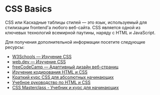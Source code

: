 # CSS Basics

CSS или Каскадные таблицы стилей — это язык, используемый для стилизации frontend'а любого веб-сайта. CSS является одной из ключевых технологий всемирной паутины, наряду с HTML и JavaScript.

Для получения дополнительной информации посетите следующие ресурсы:

- [W3Schools — Изучение CSS](https://www.w3schools.com/css/)
- [web.dev — Изучение CSS](https://web.dev/learn/css/)
- [freeCodeCamp — Адаптивный дизайн веб-страниц](https://www.freecodecamp.org/learn/responsive-web-design/)
- [Изучение кодирования HTML и CSS](https://learn.shayhowe.com/html-css/building-your-first-web-page/)
- [Краткий курс CSS для абсолютных начинающих](https://www.youtube.com/watch?v=yfoY53QXEnI)
- [Учебное руководство по HTML и CSS](https://www.youtube.com/watch?v=D-h8L5hgW-w)
- [CSS Masterclass - Учебник и курс для начинающих](https://www.youtube.com/watch?v=FqmB-Zj2-PA)
